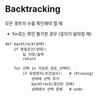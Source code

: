 
# Backtracking

모든 경우의 수를 확인해야 할 때
- for로는 확인 불가한 경우 (깊이가 달라질 때)

```
def backtrack(상태):
    if 종료조건(상태):
        답 저장/출력
        return
    
    for 선택 in 가능한_모든_선택지:
        if 유망한지(조건검사):   # (Pruning)
            상태에 선택 추가
            backtrack(갱신된 상태)
            상태에서 선택 원복   # undo
```